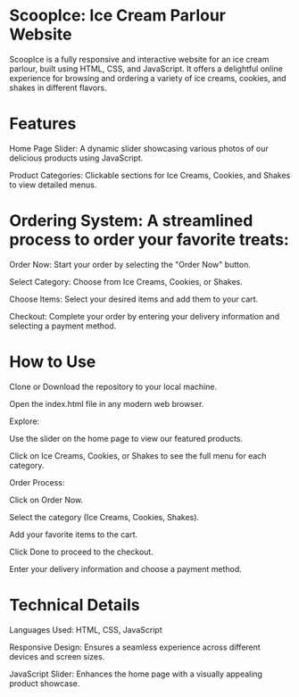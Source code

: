 # ScoopIce: Ice Cream Parlour Website

ScoopIce is a fully responsive and interactive website for an ice cream parlour, built using HTML, CSS, and JavaScript. It offers a delightful online experience for browsing and ordering a variety of ice creams, cookies, and shakes in different flavors.


# Features

Home Page Slider: A dynamic slider showcasing various photos of our delicious products using JavaScript.

Product Categories: Clickable sections for Ice Creams, Cookies, and Shakes to view detailed menus.

# Ordering System: A streamlined process to order your favorite treats:

Order Now: Start your order by selecting the "Order Now" button.

Select Category: Choose from Ice Creams, Cookies, or Shakes.

Choose Items: Select your desired items and add them to your cart.

Checkout: Complete your order by entering your delivery information and selecting a payment method.


# How to Use

Clone or Download the repository to your local machine.

Open the index.html file in any modern web browser.


Explore:

Use the slider on the home page to view our featured products.

Click on Ice Creams, Cookies, or Shakes to see the full menu for each category.


Order Process:

Click on Order Now.

Select the category (Ice Creams, Cookies, Shakes).

Add your favorite items to the cart.

Click Done to proceed to the checkout.

Enter your delivery information and choose a payment method.


# Technical Details

Languages Used: HTML, CSS, JavaScript

Responsive Design: Ensures a seamless experience across different devices and screen sizes.

JavaScript Slider: Enhances the home page with a visually appealing product showcase.
